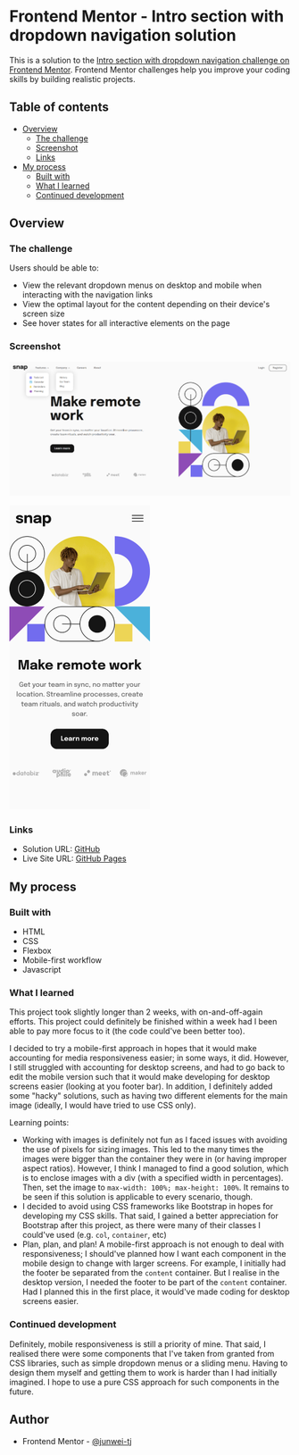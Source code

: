 # Frontend Mentor - Intro section with dropdown navigation solution

This is a solution to the [Intro section with dropdown navigation challenge on Frontend Mentor](https://www.frontendmentor.io/challenges/intro-section-with-dropdown-navigation-ryaPetHE5). Frontend Mentor challenges help you improve your coding skills by building realistic projects.

## Table of contents

- [Overview](#overview)
  - [The challenge](#the-challenge)
  - [Screenshot](#screenshot)
  - [Links](#links)
- [My process](#my-process)
  - [Built with](#built-with)
  - [What I learned](#what-i-learned)
  - [Continued development](#continued-development)

## Overview

### The challenge

Users should be able to:

- View the relevant dropdown menus on desktop and mobile when interacting with the navigation links
- View the optimal layout for the content depending on their device's screen size
- See hover states for all interactive elements on the page

### Screenshot

![](./screenshots/desktop.png)

<!-- ![](./screenshots/mobile.png) -->
<img src="./screenshots/mobile.png" style="width: 50%; height: auto;" />

### Links

- Solution URL: [GitHub](https://github.com/junwei-tj/intro-section-with-dropdown-navigation-frontend-mentor)
- Live Site URL: [GitHub Pages](https://junwei-tj.github.io/intro-section-with-dropdown-navigation-frontend-mentor/)

## My process

### Built with

- HTML
- CSS
- Flexbox
- Mobile-first workflow
- Javascript

### What I learned

This project took slightly longer than 2 weeks, with on-and-off-again efforts. This project could definitely be finished within a week had I been able to pay more focus to it (the code could've been better too).

I decided to try a mobile-first approach in hopes that it would make accounting for media responsiveness easier; in some ways, it did. However, I still struggled with accounting for desktop screens, and had to go back to edit the mobile version such that it would make developing for desktop screens easier (looking at you footer bar). In addition, I definitely added some "hacky" solutions, such as having two different elements for the main image (ideally, I would have tried to use CSS only).

Learning points:

- Working with images is definitely not fun as I faced issues with avoiding the use of pixels for sizing images. This led to the many times the images were bigger than the container they were in (or having improper aspect ratios). However, I think I managed to find a good solution, which is to enclose images with a div (with a specified width in percentages). Then, set the image to `max-width: 100%; max-height: 100%`. It remains to be seen if this solution is applicable to every scenario, though.
- I decided to avoid using CSS frameworks like Bootstrap in hopes for developing my CSS skills. That said, I gained a better appreciation for Bootstrap after this project, as there were many of their classes I could've used (e.g. `col`, `container`, etc)
- Plan, plan, and plan! A mobile-first approach is not enough to deal with responsiveness; I should've planned how I want each component in the mobile design to change with larger screens. For example, I initially had the footer be separated from the `content` container. But I realise in the desktop version, I needed the footer to be part of the `content` container. Had I planned this in the first place, it would've made coding for desktop screens easier.

### Continued development

Definitely, mobile responsiveness is still a priority of mine. That said, I realised there were some components that I've taken from granted from CSS libraries, such as simple dropdown menus or a sliding menu. Having to design them myself and getting them to work is harder than I had initially imagined. I hope to use a pure CSS approach for such components in the future.

## Author

- Frontend Mentor - [@junwei-tj](https://www.frontendmentor.io/profile/junwei-tj)
